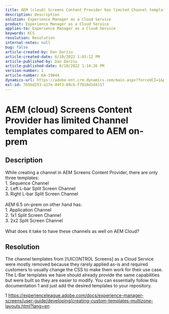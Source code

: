 ```yaml
---
title: AEM (cloud) Screens Content Provider has limited Channel templates compared to AEM on-prem
description: Description
solution: Experience Manager as a Cloud Service
product: Experience Manager as a Cloud Service
applies-to: Experience Manager as a Cloud Service
keywords: KCS
resolution: Resolution
internal-notes: null
bug: false
article-created-by: Dan Darziu
article-created-date: 6/10/2022 1:03:12 PM
article-published-by: Dan Darziu
article-published-date: 6/10/2022 1:14:26 PM
version-number: 1
article-number: KA-19844
dynamics-url: https://adobe-ent.crm.dynamics.com/main.aspx?forceUCI=1&pagetype=entityrecord&etn=knowledgearticle&id=229163a7-bde8-ec11-bb3c-000d3a3b1f18
exl-id: 7b5bd253-a17e-44f3-89cb-f7018d1d4117
---
```

# AEM (cloud) Screens Content Provider has limited Channel templates compared to AEM on-prem

## Description

While creating a channel in AEM Screens Content Provider, there are only three templates:<br>1. Sequence Channel<br>2. Left L-bar Split Screen Channel<br>3. Right L-bar Split Screen Channel<br><br>AEM 6.5 on-prem on other hand has:<br>1. Application Channel<br>2. 1x1 Split Screen Channel<br>3. 2x2 Split Screen Channel<br><br>What does it take to have these channels as well on AEM Cloud?

## Resolution


The channel templates from [!UICONTROL Screens] as a Cloud Service were mostly removed because they rarely applied as-is and required customers to usually change the CSS to make them work for their use case.
The L-Bar templates we have should already provide the same capabilities but were built so they are easier to modify.
You can essentially follow this documentation 1 and just add the desired templates to your repository.

1 https://experienceleague.adobe.com/docs/experience-manager-screens/user-guide/developing/creating-custom-templates-multizone-layouts.html?lang=en
